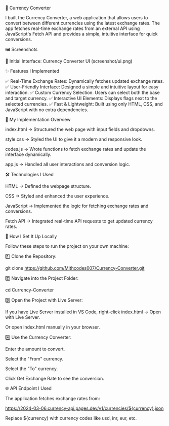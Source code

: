 🚀 Currency Converter

I built the Currency Converter, a web application that allows users to convert between different currencies using the latest exchange rates. The app fetches real-time exchange rates from an external API using JavaScript's Fetch API and provides a simple, intuitive interface for quick conversions.

🖼️ Screenshots

🔹 Initial Interface: Currency Converter UI
(screenshot/ui.png)

✨ Features I Implemented

✅ Real-Time Exchange Rates: Dynamically fetches updated exchange rates.
✅ User-Friendly Interface: Designed a simple and intuitive layout for easy interaction.
✅ Custom Currency Selection: Users can select both the base and target currency.
✅ Interactive UI Elements: Displays flags next to the selected currencies.
✅ Fast & Lightweight: Built using only HTML, CSS, and JavaScript with no extra dependencies.

📂 My Implementation Overview

index.html → Structured the web page with input fields and dropdowns.

style.css → Styled the UI to give it a modern and responsive look.

codes.js → Wrote functions to fetch exchange rates and update the interface dynamically.

app.js → Handled all user interactions and conversion logic.

🛠️ Technologies I Used

HTML → Defined the webpage structure.

CSS → Styled and enhanced the user experience.

JavaScript → Implemented the logic for fetching exchange rates and conversions.

Fetch API → Integrated real-time API requests to get updated currency rates.

🚀 How I Set It Up Locally

Follow these steps to run the project on your own machine:

1️⃣ Clone the Repository:

git clone https://github.com/Mithcodes007/Currency-Converter.git


2️⃣ Navigate into the Project Folder:

cd Currency-Converter 


3️⃣ Open the Project with Live Server:

If you have Live Server installed in VS Code, right-click index.html → Open with Live Server.

Or open index.html manually in your browser.

4️⃣ Use the Currency Converter:

Enter the amount to convert.

Select the "From" currency.

Select the "To" currency.

Click Get Exchange Rate to see the conversion.

🌐 API Endpoint I Used

The application fetches exchange rates from:

https://2024-03-06.currency-api.pages.dev/v1/currencies/${currency}.json

Replace ${currency} with currency codes like usd, inr, eur, etc.
